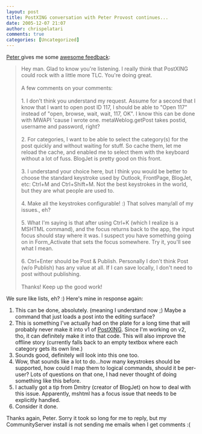 ```yaml
---
layout: post
title: PostXING conversation with Peter Provost continues...
date: 2005-12-07 21:07
author: chrispelatari
comments: true
categories: [Uncategorized]
---
```


<p><a href="http://www.peterprovost.org/">Peter </a>gives me some <a href="http://www.chrisfrazier.net/blog/archive/2005/11/14/1413.aspx#1429">awesome 
feedback</a>: </p>
<blockquote style="margin-right:0;">
  <p>Hey man. Glad to know you're listening. I really think that PostXING could 
  rock with a little more TLC. You're doing great. <br /><br />A few comments on 
  your comments: <br /><br />1. I don't think you understand my request. Assume for 
  a second that I know that I want to open post ID 117, I should be able to 
  "Open 117" instead of "open, browse, wait, wait, 117, OK". I know this can be 
  done with MWAPI 'cause I wrote one. metaWeblog.getPost takes postid, username 
  and password, right? <br /><br />2. For categories, I want to be able to select 
  the category(s) for the post quickly and without waiting for stuff. So cache 
  them, let me reload the cache, and enabled me to select them with the keyboard 
  without a lot of fuss. BlogJet is pretty good on this front. <br /><br />3. I 
  understand your choice here, but I think you would be better to choose the 
  standard keystroke used by Outlook, FrontPage, BlogJet, etc: Ctrl+M and 
  Ctrl+Shift+M. Not the best keystrokes in the world, but they are what people 
  are used to. <br /><br />4. Make all the keystrokes configurable! :) That solves 
  many/all of my issues., eh? <br /><br />5. What I'm saying is that after using 
  Ctrl+K (which I realize is a MSHTML command), and the focus returns back to 
  the app, the input focus should stay where it was. I suspect you have 
  something going on in Form_Activate that sets the focus somewhere. Try it, 
  you'll see what I mean. <br /><br />6. Ctrl+Enter should be Post &amp; Publish. 
  Personally I don't think Post (w/o Publish) has any value at all. If I can 
  save locally, I don't need to post without publishing. <br /><br />Thanks! Keep up 
  the good work!</p></blockquote>
<p dir="ltr">We sure like lists, eh? :) Here's mine in response again:</p>
<ol>
  <li>
  <div>This can be done, absolutely. (meaning I understand now ;) Maybe a 
  command that just loads a post into the editing surface? </div>
  </li><li>
  <div>This is something I've actually had on the plate for a long time that 
  will probably never make it into v1 of <a href="http://postxing.net">PostXING</a>. Since I'm working on v2, tho, it can 
  definitely make it into that code. This will also improve the offline story 
  (currently falls back to an empty textbox where each category gets its own 
  line.)</div>
  </li><li>
  <div>Sounds good, definitely will look into this one too.</div>
  </li><li>
  <div>Wow, that sounds like a lot to do...how many keystrokes should be 
  supported, how could I map them to logical commands, should it be per-user? 
  Lots of questions on that one, I had never thought of doing something like 
  this before.</div>
  </li><li>
  <div>I actually got a tip from Dmitry (creator of BlogJet) on how to deal with 
  this issue. Apparently, mshtml has a focus issue that needs to be explicitly 
  handled.</div>
  </li><li>
  <div>Consider it done.</div></li></ol>
<p>Thanks again, Peter. Sorry it took so long for me to reply, but my 
CommunityServer install is not sending me emails when I get comments :( 
</p>
